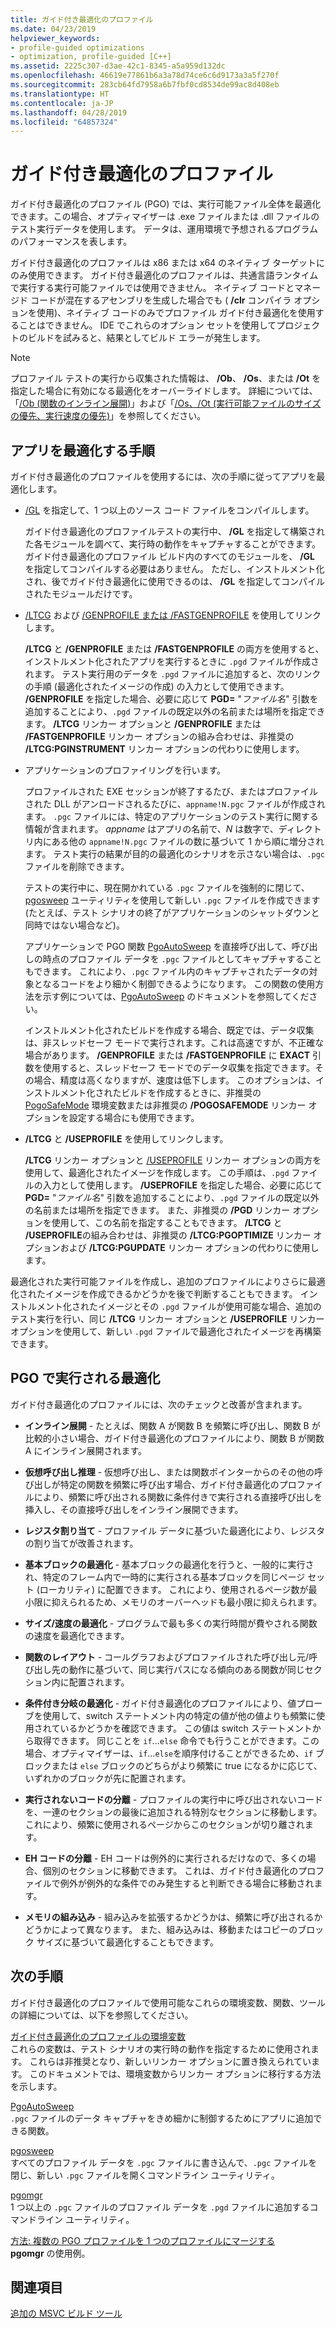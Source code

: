 ```yaml
---
title: ガイド付き最適化のプロファイル
ms.date: 04/23/2019
helpviewer_keywords:
- profile-guided optimizations
- optimization, profile-guided [C++]
ms.assetid: 2225c307-d3ae-42c1-8345-a5a959d132dc
ms.openlocfilehash: 46619e77861b6a3a78d74ce6c6d9173a3a5f270f
ms.sourcegitcommit: 283cb64fd7958a6b7fbf0cd8534de99ac8d408eb
ms.translationtype: HT
ms.contentlocale: ja-JP
ms.lasthandoff: 04/28/2019
ms.locfileid: "64857324"
---
```

# <a name="profile-guided-optimizations"></a>ガイド付き最適化のプロファイル

ガイド付き最適化のプロファイル (PGO) では、実行可能ファイル全体を最適化できます。この場合、オプティマイザーは .exe ファイルまたは .dll ファイルのテスト実行データを使用します。 データは、運用環境で予想されるプログラムのパフォーマンスを表します。

ガイド付き最適化のプロファイルは x86 または x64 のネイティブ ターゲットにのみ使用できます。 ガイド付き最適化のプロファイルは、共通言語ランタイムで実行する実行可能ファイルでは使用できません。 ネイティブ コードとマネージド コードが混在するアセンブリを生成した場合でも ( **/clr** コンパイラ オプションを使用)、ネイティブ コードのみでプロファイル ガイド付き最適化を使用することはできません。 IDE でこれらのオプション セットを使用してプロジェクトのビルドを試みると、結果としてビルド エラーが発生します。

> [!NOTE]
> プロファイル テストの実行から収集された情報は、 **/Ob**、 **/Os**、または **/Ot** を指定した場合に有効になる最適化をオーバーライドします。 詳細については、「[/Ob (関数のインライン展開)](reference/ob-inline-function-expansion.md)」および「[/Os、/Ot (実行可能ファイルのサイズの優先、実行速度の優先)](reference/os-ot-favor-small-code-favor-fast-code.md)」を参照してください。

## <a name="steps-to-optimize-your-app"></a>アプリを最適化する手順

ガイド付き最適化のプロファイルを使用するには、次の手順に従ってアプリを最適化します。

- [/GL](reference/gl-whole-program-optimization.md) を指定して、1 つ以上のソース コード ファイルをコンパイルします。

   ガイド付き最適化のプロファイルテストの実行中、 **/GL** を指定して構築された各モジュールを調べて、実行時の動作をキャプチャすることができます。 ガイド付き最適化のプロファイル ビルド内のすべてのモジュールを、 **/GL** を指定してコンパイルする必要はありません。 ただし、インストルメント化され、後でガイド付き最適化に使用できるのは、 **/GL** を指定してコンパイルされたモジュールだけです。

- [/LTCG](reference/ltcg-link-time-code-generation.md) および [/GENPROFILE または /FASTGENPROFILE](reference/genprofile-fastgenprofile-generate-profiling-instrumented-build.md) を使用してリンクします。

   **/LTCG** と **/GENPROFILE** または **/FASTGENPROFILE** の両方を使用すると、インストルメント化されたアプリを実行するときに `.pgd` ファイルが作成されます。 テスト実行用のデータを `.pgd` ファイルに追加すると、次のリンクの手順 (最適化されたイメージの作成) の入力として使用できます。 **/GENPROFILE** を指定した場合、必要に応じて **PGD=** "_ファイル名_" 引数を追加することにより、`.pgd` ファイルの既定以外の名前または場所を指定できます。 **/LTCG** リンカー オプションと **/GENPROFILE** または **/FASTGENPROFILE** リンカー オプションの組み合わせは、非推奨の **/LTCG:PGINSTRUMENT** リンカー オプションの代わりに使用します。

- アプリケーションのプロファイリングを行います。

   プロファイルされた EXE セッションが終了するたび、またはプロファイルされた DLL がアンロードされるたびに、`appname!N.pgc` ファイルが作成されます。 `.pgc` ファイルには、特定のアプリケーションのテスト実行に関する情報が含まれます。 *appname* はアプリの名前で、*N* は数字で、ディレクトリ内にある他の `appname!N.pgc` ファイルの数に基づいて 1 から順に増分されます。 テスト実行の結果が目的の最適化のシナリオを示さない場合は、`.pgc` ファイルを削除できます。

   テストの実行中に、現在開かれている `.pgc` ファイルを強制的に閉じて、[pgosweep](pgosweep.md) ユーティリティを使用して新しい `.pgc` ファイルを作成できます (たとえば、テスト シナリオの終了がアプリケーションのシャットダウンと同時ではない場合など)。

   アプリケーションで PGO 関数 [PgoAutoSweep](pgoautosweep.md) を直接呼び出して、呼び出しの時点のプロファイル データを `.pgc` ファイルとしてキャプチャすることもできます。 これにより、`.pgc` ファイル内のキャプチャされたデータの対象となるコードをより細かく制御できるようになります。 この関数の使用方法を示す例については、[PgoAutoSweep](pgoautosweep.md) のドキュメントを参照してください。

   インストルメント化されたビルドを作成する場合、既定では、データ収集は、非スレッドセーフ モードで実行されます。これは高速ですが、不正確な場合があります。 **/GENPROFILE** または **/FASTGENPROFILE** に **EXACT** 引数を使用すると、スレッドセーフ モードでのデータ収集を指定できます。その場合、精度は高くなりますが、速度は低下します。 このオプションは、インストルメント化されたビルドを作成するときに、非推奨の [PogoSafeMode](environment-variables-for-profile-guided-optimizations.md#pogosafemode) 環境変数または非推奨の **/POGOSAFEMODE** リンカー オプションを設定する場合にも使用できます。

- **/LTCG** と **/USEPROFILE** を使用してリンクします。

   **/LTCG** リンカー オプションと [/USEPROFILE](reference/useprofile.md) リンカー オプションの両方を使用して、最適化されたイメージを作成します。 この手順は、`.pgd` ファイルの入力として使用します。 **/USEPROFILE** を指定した場合、必要に応じて **PGD=** "_ファイル名_" 引数を追加することにより、`.pgd` ファイルの既定以外の名前または場所を指定できます。 また、非推奨の **/PGD** リンカー オプションを使用して、この名前を指定することもできます。 **/LTCG** と **/USEPROFILE**の組み合わせは、非推奨の **/LTCG:PGOPTIMIZE** リンカー オプションおよび **/LTCG:PGUPDATE** リンカー オプションの代わりに使用します。

最適化された実行可能ファイルを作成し、追加のプロファイルによりさらに最適化されたイメージを作成できるかどうかを後で判断することもできます。 インストルメント化されたイメージとその `.pgd` ファイルが使用可能な場合、追加のテスト実行を行い、同じ **/LTCG** リンカー オプションと **/USEPROFILE** リンカー オプションを使用して、新しい `.pgd` ファイルで最適化されたイメージを再構築できます。

## <a name="optimizations-performed-by-pgo"></a>PGO で実行される最適化

ガイド付き最適化のプロファイルには、次のチェックと改善が含まれます。

- **インライン展開** - たとえば、関数 A が関数 B を頻繁に呼び出し、関数 B が比較的小さい場合、ガイド付き最適化のプロファイルにより、関数 B が関数 A にインライン展開されます。

- **仮想呼び出し推理** - 仮想呼び出し、または関数ポインターからのその他の呼び出しが特定の関数を頻繁に呼び出す場合、ガイド付き最適化のプロファイルにより、頻繁に呼び出される関数に条件付きで実行される直接呼び出しを挿入し、その直接呼び出しをインライン展開できます。

- **レジスタ割り当て** - プロファイル データに基づいた最適化により、レジスタの割り当てが改善されます。

- **基本ブロックの最適化** - 基本ブロックの最適化を行うと、一般的に実行され、特定のフレーム内で一時的に実行される基本ブロックを同じページ セット (ローカリティ) に配置できます。 これにより、使用されるページ数が最小限に抑えられるため、メモリのオーバーヘッドも最小限に抑えられます。

- **サイズ/速度の最適化** - プログラムで最も多くの実行時間が費やされる関数の速度を最適化できます。

- **関数のレイアウト** - コールグラフおよびプロファイルされた呼び出し元/呼び出し先の動作に基づいて、同じ実行パスになる傾向のある関数が同じセクション内に配置されます。

- **条件付き分岐の最適化** - ガイド付き最適化のプロファイルにより、値プローブを使用して、switch ステートメント内の特定の値が他の値よりも頻繁に使用されているかどうかを確認できます。  この値は switch ステートメントから取得できます。  同じことを `if`...`else` 命令でも行うことができます。この場合、オプティマイザーは、`if`...`else`を順序付けることができるため、`if` ブロックまたは `else` ブロックのどちらがより頻繁に true になるかに応じて、いずれかのブロックが先に配置されます。

- **実行されないコードの分離** - プロファイルの実行中に呼び出されないコードを、一連のセクションの最後に追加される特別なセクションに移動します。 これにより、頻繁に使用されるページからこのセクションが切り離されます。

- **EH コードの分離** - EH コードは例外的に実行されるだけなので、多くの場合、個別のセクションに移動できます。 これは、ガイド付き最適化のプロファイルで例外が例外的な条件でのみ発生すると判断できる場合に移動されます。

- **メモリの組み込み** - 組み込みを拡張するかどうかは、頻繁に呼び出されるかどうかによって異なります。 また、組み込みは、移動またはコピーのブロック サイズに基づいて最適化することもできます。

## <a name="next-steps"></a>次の手順

ガイド付き最適化のプロファイルで使用可能なこれらの環境変数、関数、ツールの詳細については、以下を参照してください。

[ガイド付き最適化のプロファイルの環境変数](environment-variables-for-profile-guided-optimizations.md)<br/>
これらの変数は、テスト シナリオの実行時の動作を指定するために使用されます。 これらは非推奨となり、新しいリンカー オプションに置き換えられています。 このドキュメントでは、環境変数からリンカー オプションに移行する方法を示します。

[PgoAutoSweep](pgoautosweep.md)<br/>
`.pgc` ファイルのデータ キャプチャをきめ細かに制御するためにアプリに追加できる関数。

[pgosweep](pgosweep.md)<br/>
すべてのプロファイル データを `.pgc` ファイルに書き込んで、`.pgc` ファイルを閉じ、新しい `.pgc` ファイルを開くコマンドライン ユーティリティ。

[pgomgr](pgomgr.md)<br/>
1 つ以上の `.pgc` ファイルのプロファイル データを `.pgd` ファイルに追加するコマンドライン ユーティリティ。

[方法: 複数の PGO プロファイルを 1 つのプロファイルにマージする](how-to-merge-multiple-pgo-profiles-into-a-single-profile.md)<br/>
**pgomgr** の使用例。

## <a name="see-also"></a>関連項目

[追加の MSVC ビルド ツール](reference/c-cpp-build-tools.md)
